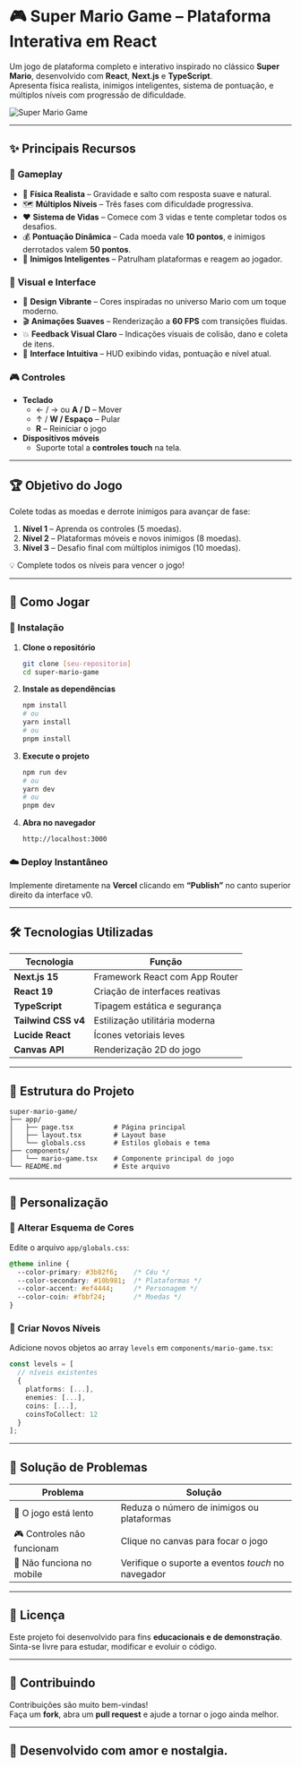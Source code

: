 # 🎮 **Super Mario Game – Plataforma Interativa em React**

Um jogo de plataforma completo e interativo inspirado no clássico **Super Mario**, desenvolvido com **React**, **Next.js** e **TypeScript**.  
Apresenta física realista, inimigos inteligentes, sistema de pontuação, e múltiplos níveis com progressão de dificuldade.

![Super Mario Game](https://placeholder.svg?height=400&width=800&query=super+mario+platformer+game+screenshot)

---

## ✨ **Principais Recursos**

### 🎯 **Gameplay**
- 🧠 **Física Realista** – Gravidade e salto com resposta suave e natural.  
- 🗺️ **Múltiplos Níveis** – Três fases com dificuldade progressiva.  
- ❤️ **Sistema de Vidas** – Comece com 3 vidas e tente completar todos os desafios.  
- 💰 **Pontuação Dinâmica** – Cada moeda vale **10 pontos**, e inimigos derrotados valem **50 pontos**.  
- 👾 **Inimigos Inteligentes** – Patrulham plataformas e reagem ao jogador.

### 🎨 **Visual e Interface**
- 🌈 **Design Vibrante** – Cores inspiradas no universo Mario com um toque moderno.  
- 🎬 **Animações Suaves** – Renderização a **60 FPS** com transições fluidas.  
- 💥 **Feedback Visual Claro** – Indicações visuais de colisão, dano e coleta de itens.  
- 🧭 **Interface Intuitiva** – HUD exibindo vidas, pontuação e nível atual.

### 🎮 **Controles**
- **Teclado**
  - ← / → ou **A / D** – Mover  
  - ↑ / **W / Espaço** – Pular  
  - **R** – Reiniciar o jogo  
- **Dispositivos móveis**
  - Suporte total a **controles touch** na tela.

---

## 🏆 **Objetivo do Jogo**

Colete todas as moedas e derrote inimigos para avançar de fase:  

1. **Nível 1** – Aprenda os controles (5 moedas).  
2. **Nível 2** – Plataformas móveis e novos inimigos (8 moedas).  
3. **Nível 3** – Desafio final com múltiplos inimigos (10 moedas).  

💡 Complete todos os níveis para vencer o jogo!

---

## 🚀 **Como Jogar**

### 🔧 Instalação

1. **Clone o repositório**
   ```bash
   git clone [seu-repositorio]
   cd super-mario-game
   ```

2. **Instale as dependências**
   ```bash
   npm install
   # ou
   yarn install
   # ou
   pnpm install
   ```

3. **Execute o projeto**
   ```bash
   npm run dev
   # ou
   yarn dev
   # ou
   pnpm dev
   ```

4. **Abra no navegador**
   ```
   http://localhost:3000
   ```

### ☁️ Deploy Instantâneo
Implemente diretamente na **Vercel** clicando em **“Publish”** no canto superior direito da interface v0.

---

## 🛠️ **Tecnologias Utilizadas**

| Tecnologia | Função |
|-------------|---------|
| **Next.js 15** | Framework React com App Router |
| **React 19** | Criação de interfaces reativas |
| **TypeScript** | Tipagem estática e segurança |
| **Tailwind CSS v4** | Estilização utilitária moderna |
| **Lucide React** | Ícones vetoriais leves |
| **Canvas API** | Renderização 2D do jogo |

---

## 📁 **Estrutura do Projeto**

```
super-mario-game/
├── app/
│   ├── page.tsx          # Página principal
│   ├── layout.tsx        # Layout base
│   └── globals.css       # Estilos globais e tema
├── components/
│   └── mario-game.tsx    # Componente principal do jogo
└── README.md             # Este arquivo
```

---

## 🎨 **Personalização**

### 🎨 Alterar Esquema de Cores
Edite o arquivo `app/globals.css`:

```css
@theme inline {
  --color-primary: #3b82f6;    /* Céu */
  --color-secondary: #10b981;  /* Plataformas */
  --color-accent: #ef4444;     /* Personagem */
  --color-coin: #fbbf24;       /* Moedas */
}
```

### 🧩 Criar Novos Níveis
Adicione novos objetos ao array `levels` em `components/mario-game.tsx`:

```typescript
const levels = [
  // níveis existentes
  {
    platforms: [...],
    enemies: [...],
    coins: [...],
    coinsToCollect: 12
  }
];
```

---

## 🐛 **Solução de Problemas**

| Problema | Solução |
|-----------|----------|
| 🐢 O jogo está lento | Reduza o número de inimigos ou plataformas |
| 🎮 Controles não funcionam | Clique no canvas para focar o jogo |
| 📱 Não funciona no mobile | Verifique o suporte a eventos *touch* no navegador |

---

## 📜 **Licença**

Este projeto foi desenvolvido para fins **educacionais e de demonstração**.  
Sinta-se livre para estudar, modificar e evoluir o código.

---

## 🤝 **Contribuindo**

Contribuições são muito bem-vindas!  
Faça um **fork**, abra um **pull request** e ajude a tornar o jogo ainda melhor.

---

## 🦊 Desenvolvido com amor e nostalgia.
